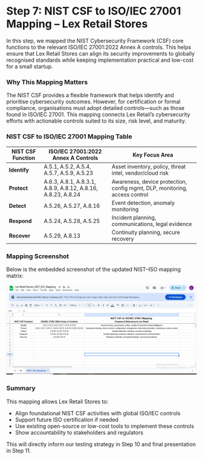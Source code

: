 # Step 7: NIST CSF to ISO/IEC 27001 Mapping – Lex Retail Stores

In this step, we mapped the NIST Cybersecurity Framework (CSF) core functions to the relevant ISO/IEC 27001:2022 Annex A controls. This helps ensure that Lex Retail Stores can align its security improvements to globally recognised standards while keeping implementation practical and low-cost for a small startup.

### Why This Mapping Matters

The NIST CSF provides a flexible framework that helps identify and prioritise cybersecurity outcomes. However, for certification or formal compliance, organisations must adopt detailed controls—such as those found in ISO/IEC 27001. This mapping connects Lex Retail’s cybersecurity efforts with actionable controls suited to its size, risk level, and maturity.

### NIST CSF to ISO/IEC 27001 Mapping Table

| NIST CSF Function | ISO/IEC 27001:2022 Annex A Controls     | Key Focus Area |
|-------------------|------------------------------------------|----------------|
| **Identify**      | A.5.1, A.5.2, A.5.4, A.5.7, A.5.9, A.5.23 | Asset inventory, policy, threat intel, vendor/cloud risk |
| **Protect**       | A.6.3, A.8.1, A.8.3.1, A.8.9, A.8.12, A.8.16, A.8.23, A.8.24 | Awareness, device protection, config mgmt, DLP, monitoring, access control |
| **Detect**        | A.5.26, A.5.27, A.8.16                   | Event detection, anomaly monitoring |
| **Respond**       | A.5.24, A.5.28, A.5.25                   | Incident planning, communications, legal evidence |
| **Recover**       | A.5.29, A.8.13                           | Continuity planning, secure recovery |

### Mapping Screenshot

Below is the embedded screenshot of the updated NIST–ISO mapping matrix:

![NIST–ISO Mapping Screenshot](./Step7_NIST_ISO_Mapping_LexRetail.png)

### Summary

This mapping allows Lex Retail Stores to:

- Align foundational NIST CSF activities with global ISO/IEC controls
- Support future ISO certification if needed
- Use existing open-source or low-cost tools to implement these controls
- Show accountability to stakeholders and regulators

This will directly inform our testing strategy in Step 10 and final presentation in Step 11.

